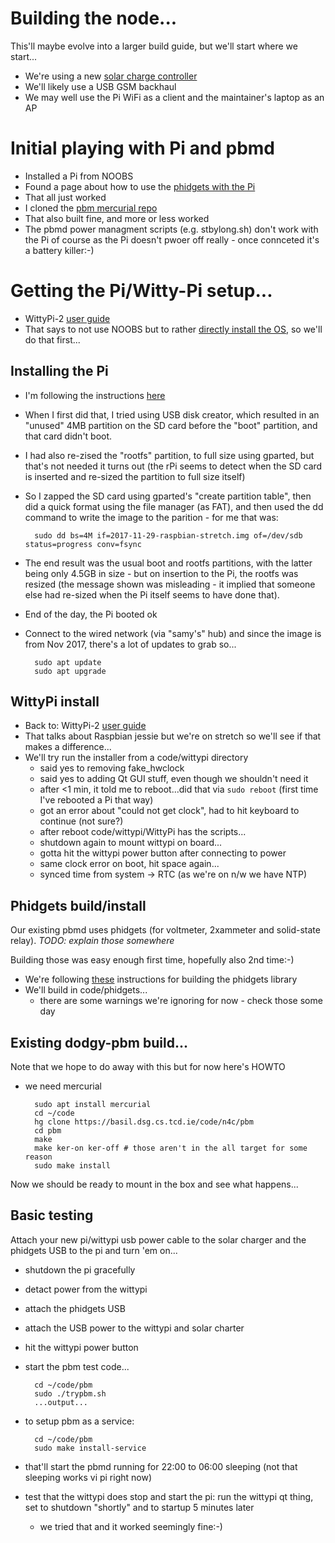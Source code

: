 
# Building the node...

This'll maybe evolve into a larger build guide, but we'll start where
we start...

- We're using a new [solar charge controller](http://www.allpowers.net/index.php?c=product&id=109)
- We'll likely use a USB GSM backhaul
- We may well use the Pi WiFi as a client and the maintainer's laptop as an AP 

# Initial playing with Pi and pbmd

- Installed a Pi from NOOBS
- Found a page about how to use the [phidgets with the Pi](http://www.instructables.com/id/Getting-Started-with-Phidgets-on-the-Raspberry-Pi/)
- That all just worked
- I cloned the [pbm mercurial repo](https://basil.dsg.cs.tcd.ie/code/n4c/pbm/)
- That also built fine, and more or less worked
- The pbmd power managment scripts (e.g. stbylong.sh) don't work with the Pi of course
  as the Pi doesn't pwoer off really - once connceted it's a battery killer:-)

# Getting the Pi/Witty-Pi setup...

- WittyPi-2 [user guide](http://www.uugear.com/doc/WittyPi2_UserManual.pdf)
- That says to not use NOOBS but to rather [directly install the OS](https://www.raspberrypi.org/documentation/installation/installing-images/README.md), so we'll do that first...

## Installing the Pi

- I'm following the instructions [here](https://www.raspberrypi.org/documentation/installation/installing-images/linux.md)
- When I first did that, I tried using USB disk creator, which resulted in an "unused" 4MB 
  partition on the SD card before the "boot" partition, and that card didn't boot. 
- I had also re-zised the "rootfs" partition, to full size using gparted, but that's not
  needed it turns out (the rPi seems to detect when the SD card is inserted and re-sized
  the partition to full size itself)
- So I zapped the SD card using gparted's "create partition table", then did a quick
  format using the file manager (as FAT), and then used the dd command to write the
  image to the parition - for me that was: 

		sudo dd bs=4M if=2017-11-29-raspbian-stretch.img of=/dev/sdb status=progress conv=fsync

- The end result was the usual boot and rootfs partitions, with the latter being only 
  4.5GB in size - but on insertion to the Pi, the rootfs was resized (the message shown
  was misleading - it implied that someone else had re-sized when the Pi itself seems
  to have done that).
- End of the day, the Pi booted ok
- Connect to the wired network (via "samy's" hub) and since the image is from Nov 
  2017, there's a lot of updates to grab so...

		sudo apt update
		sudo apt upgrade

## WittyPi install

- Back to: WittyPi-2 [user guide](http://www.uugear.com/doc/WittyPi2_UserManual.pdf)
- That talks about Raspbian jessie but we're on stretch so we'll see if that makes
  a difference...
- We'll try run the installer from a code/wittypi directory
	- said yes to removing fake_hwclock
	- said yes to adding Qt GUI stuff, even though we shouldn't need it
	- after <1 min, it told me to reboot...did that via ```sudo reboot```
	  (first time I've rebooted a Pi that way)
	- got an error about "could not get clock", had to hit keyboard to continue (not sure?)
	- after reboot code/wittypi/WittyPi has the scripts...
	- shutdown again to mount wittypi on board...
	- gotta hit the wittypi power button after connecting to power
	- same clock error on boot, hit space again...
	- synced time from system -> RTC (as we're on n/w we have NTP)

## Phidgets build/install

Our existing pbmd uses phidgets (for voltmeter, 2xammeter and solid-state
relay). *TODO: explain those somewhere*

Building those was easy enough first time, hopefully also 2nd time:-)

- We're following [these](http://www.instructables.com/id/Getting-Started-with-Phidgets-on-the-Raspberry-Pi/) 
  instructions for building the phidgets library
- We'll build in code/phidgets...
	- there are some warnings we're ignoring for now - check those some day 

## Existing dodgy-pbm build...

Note that we hope to do away with this but for now here's HOWTO

- we need mercurial

		sudo apt install mercurial
		cd ~/code
		hg clone https://basil.dsg.cs.tcd.ie/code/n4c/pbm
		cd pbm
		make
		make ker-on ker-off # those aren't in the all target for some reason
		sudo make install

Now we should be ready to mount in the box and see what happens...

## Basic testing

Attach your new pi/wittypi usb power cable to the solar charger and the
phidgets USB to the pi and turn 'em on...

- shutdown the pi gracefully
- detact power from the wittypi
- attach the phidgets USB
- attach the USB power to the wittypi and solar charter
- hit the wittypi power button
- start the pbm test code...

		cd ~/code/pbm
		sudo ./trypbm.sh
		...output...

- to setup pbm as a service:

		cd ~/code/pbm
		sudo make install-service

- that'll start the pbmd running for 22:00 to 06:00 sleeping (not that
  sleeping works vi pi right now)

- test that the wittypi does stop and start the pi: run the wittypi qt thing, 
set to shutdown "shortly" and to startup 5 minutes later
	- we tried that and it worked seemingly fine:-)

		


